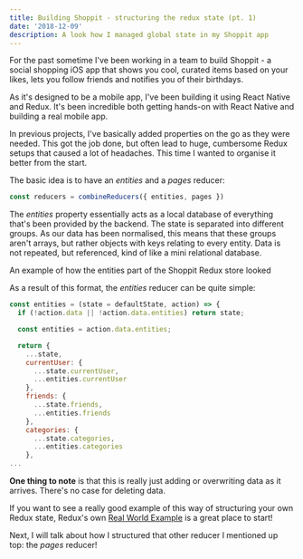 ```yaml
---
title: Building Shoppit - structuring the redux state (pt. 1)
date: '2018-12-09'
description: A look how I managed global state in my Shoppit app
---
```


For the past sometime I've been working in a team to build Shoppit - a social shopping iOS app that shows you cool, curated items based on your likes, lets you follow friends and notifies you of their birthdays.

As it's designed to be a mobile app, I've been building it using React Native and Redux. It's been incredible both getting hands-on with React Native and building a real mobile app.

In previous projects, I've basically added properties on the go as they were needed. This got the job done, but often lead to huge, cumbersome Redux setups that caused a lot of headaches. This time I wanted to organise it better from the start.

The basic idea is to have an *entities* and a *pages* reducer:

```javascript
const reducers = combineReducers({ entities, pages })
```

The *entities* property essentially acts as a local database of everything that's been provided by the backend. The state is separated into different groups. As our data has been normalised, this means that these groups aren't arrays, but rather objects with keys relating to every entity. Data is not repeated, but referenced, kind of like a mini relational database.

An example of how the entities part of the Shoppit Redux store looked

As a result of this format, the *entities* reducer can be quite simple:

```javascript
const entities = (state = defaultState, action) => {
  if (!action.data || !action.data.entities) return state;

  const entities = action.data.entities;

  return {
    ...state,
    currentUser: {
      ...state.currentUser,
      ...entities.currentUser
    },
    friends: {
      ...state.friends,
      ...entities.friends
    },
    categories: {
      ...state.categories,
      ...entities.categories
    },
...

```

**One thing to note** is that this is really just adding or overwriting data as it arrives. There's no case for deleting data.

If you want to see a really good example of this way of structuring your own Redux state, Redux's own [Real World Example](https://github.com/reduxjs/redux/tree/master/examples/real-world) is a great place to start!

Next, I will talk about how I structured that other reducer I mentioned up top: the *pages* reducer!
